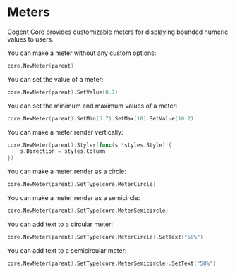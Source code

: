 # Meters

Cogent Core provides customizable meters for displaying bounded numeric values to users.

You can make a meter without any custom options:

```Go
core.NewMeter(parent)
```

You can set the value of a meter:

```Go
core.NewMeter(parent).SetValue(0.7)
```

You can set the minimum and maximum values of a meter:

```Go
core.NewMeter(parent).SetMin(5.7).SetMax(18).SetValue(10.2)
```

You can make a meter render vertically:

```Go
core.NewMeter(parent).Styler(func(s *styles.Style) {
    s.Direction = styles.Column
})
```

You can make a meter render as a circle:

```Go
core.NewMeter(parent).SetType(core.MeterCircle)
```

You can make a meter render as a semicircle:

```Go
core.NewMeter(parent).SetType(core.MeterSemicircle)
```

You can add text to a circular meter:

```Go
core.NewMeter(parent).SetType(core.MeterCircle).SetText("50%")
```

You can add text to a semicircular meter:

```Go
core.NewMeter(parent).SetType(core.MeterSemicircle).SetText("50%")
```
